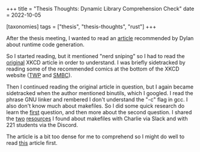 +++
title = "Thesis Thoughts: Dynamic Library Comprehension Check"
date = 2022-10-05

[taxonomies]
tags = ["thesis", "thesis-thoughts", "rust"]
+++

After the thesis meeting, I wanted to read an [article](https://fasterthanli.me/articles/so-you-want-to-live-reload-rust#what-s-a-dylib) recommended by Dylan about runtime code generation.

So I started reading, but it mentioned "nerd sniping" so I had to read the [original](https://xkcd.com/356/) XKCD article in order to understand. I was briefly sidetracked by reading some of the recommended comics at the bottom of the XKCD website ([TWP](http://threewordphrase.com/) and [SMBC](https://www.smbc-comics.com/)).

Then I continued reading the original article in question, but I again became sidetracked when the author mentioned binutils, which I googled. I read the phrase GNU linker and rembered I don't understand the "-c" flag in gcc. I also don't know much about makefiles. So I did some quick research do learn the [first](https://stackoverflow.com/questions/43164707/whats-the-meaning-of-gcc-c-and-gcc-o) question, and then more about the second question. I shared the [two](https://www.cs.colby.edu/maxwell/courses/tutorials/maketutor/) [resources](https://makefiletutorial.com/) I found about makefiles with Charlie via Slack and with 221 students via the Discord.

The article is a bit too dense for me to comprehend so I might do well to read [this](https://medium.com/swlh/linux-basics-static-libraries-vs-dynamic-libraries-a7bcf8157779) article first.
